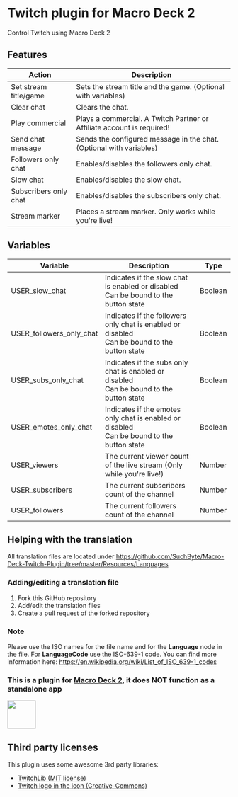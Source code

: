 # Twitch plugin for Macro Deck 2
Control Twitch using Macro Deck 2

## Features
| Action | Description |
| --- | --- |
| Set stream title/game | Sets the stream title and the game. (Optional with variables) |
| Clear chat | Clears the chat. |
| Play commercial | Plays a commercial. A Twitch Partner or Affiliate account is required! |
| Send chat message | Sends the configured message in the chat. (Optional with variables) |
| Followers only chat | Enables/disables the followers only chat. |
| Slow chat | Enables/disables the slow chat. |
| Subscribers only chat | Enables/disables the subscribers only chat. |
| Stream marker | Places a stream marker. Only works while you're live! |

## Variables
| Variable | Description | Type |
| --- | --- | --- |
| USER_slow_chat | Indicates if the slow chat is enabled or disabled<br />Can be bound to the button state | Boolean |
| USER_followers_only_chat | Indicates if the followers only chat is enabled or disabled<br />Can be bound to the button state | Boolean |
| USER_subs_only_chat | Indicates if the subs only chat is enabled or disabled<br />Can be bound to the button state | Boolean |
| USER_emotes_only_chat | Indicates if the emotes only chat is enabled or disabled<br />Can be bound to the button state | Boolean |
| USER_viewers | The current viewer count of the live stream (Only while you're live!) | Number |
| USER_subscribers | The current subscribers count of the channel | Number |
| USER_followers | The current followers count of the channel | Number |

## Helping with the translation
All translation files are located under https://github.com/SuchByte/Macro-Deck-Twitch-Plugin/tree/master/Resources/Languages
### Adding/editing a translation file
1. Fork this GitHub repository
2. Add/edit the translation files
3. Create a pull request of the forked repository
### Note
Please use the ISO names for the file name and for the __Language__ node in the file. For __LanguageCode__ use the ISO-639-1 code. You can find more information here: https://en.wikipedia.org/wiki/List_of_ISO_639-1_codes

### This is a plugin for [Macro Deck 2](https://github.com/SuchByte/Macro-Deck), it does NOT function as a standalone app
<img height="64px" src="https://macrodeck.org/images/macro_deck_2_official_plugin.png" />


## Third party licenses
This plugin uses some awesome 3rd party libraries:
- [TwitchLib (MIT license)](https://github.com/TwitchLib/TwitchLib)
- [Twitch logo in the icon (Creative-Commons)](https://commons.wikimedia.org/wiki/File:Twitch-icon-5.png)
